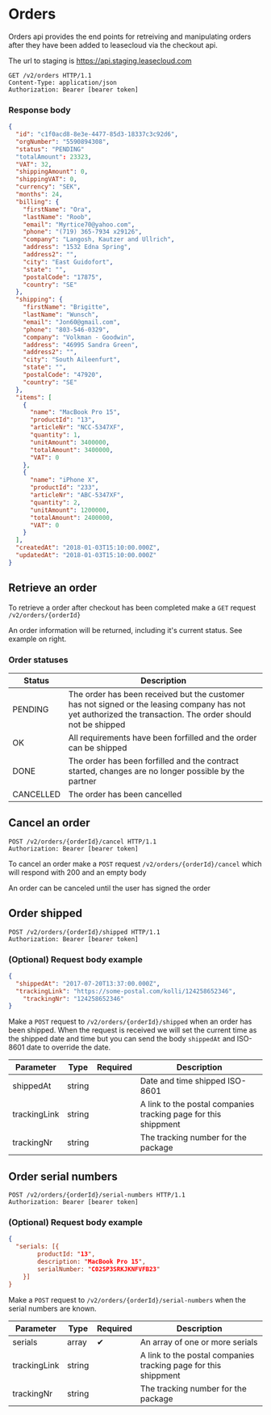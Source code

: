 # Orders

Orders api provides the end points for retreiving and manipulating orders after they have been added to leasecloud via the checkout api.

The url to staging is https://api.staging.leasecloud.com

```http
GET /v2/orders HTTP/1.1
Content-Type: application/json
Authorization: Bearer [bearer token]
```

<div class="move-right">
  <h3>Response body</h3>
</div>

```json
{
  "id": "c1f0acd8-8e3e-4477-85d3-18337c3c92d6",
  "orgNumber": "5590894308",
  "status": "PENDING"
  "totalAmount": 23323,
  "VAT": 32,
  "shippingAmount": 0,
  "shippingVAT": 0,
  "currency": "SEK",
  "months": 24,
  "billing": {
    "firstName": "Ora",
    "lastName": "Roob",
    "email": "Myrtice70@yahoo.com",
    "phone": "(719) 365-7934 x29126",
    "company": "Langosh, Kautzer and Ullrich",
    "address": "1532 Edna Spring",
    "address2": "",
    "city": "East Guidofort",
    "state": "",
    "postalCode": "17875",
    "country": "SE"
  },
  "shipping": {
    "firstName": "Brigitte",
    "lastName": "Wunsch",
    "email": "Jon60@gmail.com",
    "phone": "803-546-0329",
    "company": "Volkman - Goodwin",
    "address": "46995 Sandra Green",
    "address2": "",
    "city": "South Aileenfurt",
    "state": "",
    "postalCode": "47920",
    "country": "SE"
  },
  "items": [
    {
      "name": "MacBook Pro 15",
      "productId": "13",
      "articleNr": "NCC-5347XF",
      "quantity": 1,
      "unitAmount": 3400000,
      "totalAmount": 3400000,
      "VAT": 0
    },
    {
      "name": "iPhone X",
      "productId": "233",
      "articleNr": "ABC-5347XF",
      "quantity": 2,
      "unitAmount": 1200000,
      "totalAmount": 2400000,
      "VAT": 0
    }
  ],
  "createdAt": "2018-01-03T15:10:00.000Z",
  "updatedAt": "2018-01-03T15:10:00.000Z"
}
```
## Retrieve an order

To retrieve a order after checkout has been completed make a `GET` request `/v2/orders/{orderId}`

An order information will be returned, including it's current status. See example on right.


### Order statuses

Status | Description
------ | -----------
PENDING | The order has been received but the customer has not signed or the leasing company has not yet authorized the transaction. The order should not be shipped
OK | All requirements have been forfilled and the order can be shipped
DONE | The order has been forfilled and the contract started, changes are no longer possible by the partner
CANCELLED | The order has been cancelled

## Cancel an order

```http
POST /v2/orders/{orderId}/cancel HTTP/1.1
Authorization: Bearer [bearer token]
```

To cancel an order make a `POST` request `/v2/orders/{orderId}/cancel`
which will respond with 200 and an empty body

An order can be canceled until the user has signed the order


## Order shipped

```http
POST /v2/orders/{orderId}/shipped HTTP/1.1
Authorization: Bearer [bearer token]
```

<div class="move-right">
  <h3>(Optional) Request body example</h3>
</div>

```json
{
  "shippedAt": "2017-07-20T13:37:00.000Z",
  "trackingLink": "https://some-postal.com/kolli/124258652346",
	"trackingNr": "124258652346"
}
```

Make a `POST` request to `/v2/orders/{orderId}/shipped` when an order has been shipped.
When the request is received we will set the current time as the shipped date
and time but you can send the body `shippedAt` and ISO-8601 date to override the date.

Parameter | Type        | Required | Description
--------- | ----------- | -------- | -----------
shippedAt | string | | Date and time shipped ISO-8601
trackingLink | string | | A link to the postal companies tracking page for this shippment
trackingNr | string | | The tracking number for the package

## Order serial numbers

```http
POST /v2/orders/{orderId}/serial-numbers HTTP/1.1
Authorization: Bearer [bearer token]
```

<div class="move-right">
  <h3>(Optional) Request body example</h3>
</div>

```json
{
  "serials: [{
		productId: "13",
		description: "MacBook Pro 15",
		serialNumber: "C02SP3SRKJKNFVFB23"
	}]
}
```

Make a `POST` request to `/v2/orders/{orderId}/serial-numbers` when the serial numbers are known.

Parameter | Type        | Required | Description
--------- | ----------- | -------- | -----------
serials | array | ✔︎ | An array of one or more serials
trackingLink | string | | A link to the postal companies tracking page for this shippment
trackingNr | string | | The tracking number for the package



